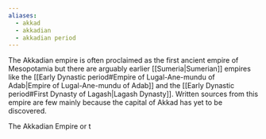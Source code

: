 ```yaml
---
aliases:
  - akkad
  - akkadian
  - akkadian period
---
```

The Akkadian empire is often proclaimed as the first ancient empire of Mesopotamia but there are arguably earlier [[Sumeria|Sumerian]] empires like the [[Early Dynastic period#Empire of Lugal-Ane-mundu of Adab|Empire of Lugal-Ane-mundu of Adab]] and the [[Early Dynastic period#First Dynasty of Lagash|Lagash Dynasty]]. Written sources from this empire are few mainly because the capital of Akkad has yet to be discovered.

The Akkadian Empire or t